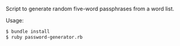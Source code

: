 Script to generate random five-word passphrases from a word list.

Usage:

```bash
$ bundle install
$ ruby password-generator.rb
```
